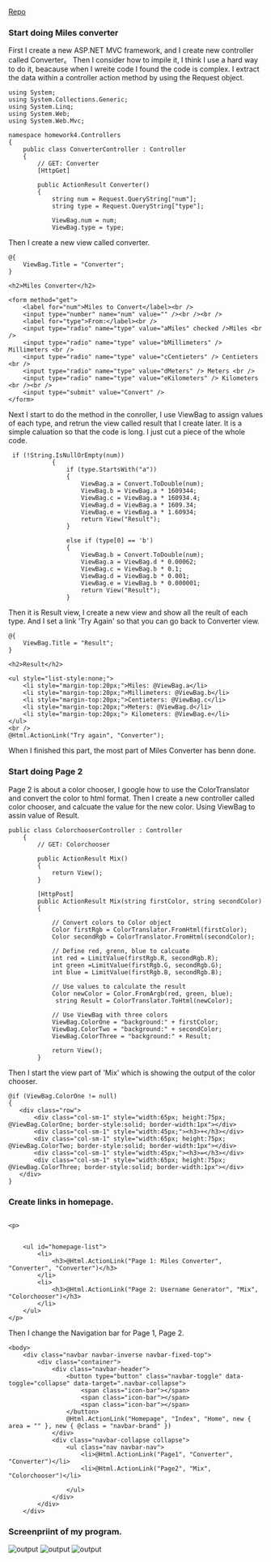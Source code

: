 [Repo](https://github.com/klyu521/klyu521.github.io)
### Start doing Miles converter
First I create a new ASP.NET MVC framework, and I create new controller called Converter。 Then I consider how to impile it, I think I use a hard way to do it, beacause when I wreite code I found the code is complex. I extract the data within a controller action method by using the Request object.
```
using System;
using System.Collections.Generic;
using System.Linq;
using System.Web;
using System.Web.Mvc;

namespace homework4.Controllers
{
    public class ConverterController : Controller
    {
        // GET: Converter
        [HttpGet]
       
        public ActionResult Converter()
        { 
            string num = Request.QueryString["num"];
            string type = Request.QueryString["type"];

            ViewBag.num = num;
            ViewBag.type = type;
```
Then I create a new view called converter.
```
@{
    ViewBag.Title = "Converter";
}

<h2>Miles Converter</h2>

<form method="get">
    <label for="num">Miles to Convert</label><br />
    <input type="number" name="num" value="" /><br /><br />
    <label for="type">From:</label><br />
    <input type="radio" name="type" value="aMiles" checked />Miles <br />
    <input type="radio" name="type" value="bMillimeters" /> Millimeters <br />
    <input type="radio" name="type" value="cCentieters" /> Centieters <br />
    <input type="radio" name="type" value="dMeters" /> Meters <br />
    <input type="radio" name="type" value="eKilometers" /> Kilometers <br /><br />
    <input type="submit" value="Convert" />
</form>
```
Next I start to do the method in the conroller, I use ViewBag to assign values of each type, and retrun the view called result that I create later. It is a simple caluation so that the code is long. I just cut a piece of the whole code.
```
 if (!String.IsNullOrEmpty(num))
            {
                if (type.StartsWith("a"))
                {
                    ViewBag.a = Convert.ToDouble(num);
                    ViewBag.b = ViewBag.a * 1609344;
                    ViewBag.c = ViewBag.a * 160934.4;
                    ViewBag.d = ViewBag.a * 1609.34;
                    ViewBag.e = ViewBag.a * 1.60934;
                    return View("Result");
                }

                else if (type[0] == 'b')
                {
                    ViewBag.b = Convert.ToDouble(num);
                    ViewBag.a = ViewBag.d * 0.00062;
                    ViewBag.c = ViewBag.b * 0.1;
                    ViewBag.d = ViewBag.b * 0.001;
                    ViewBag.e = ViewBag.b * 0.000001;
                    return View("Result");
                }
```
Then it is Result view, I create a new view and show all the reult of each type. And I set a link 'Try Again' so that you can go back  to Converter view.

```
@{
    ViewBag.Title = "Result";
}

<h2>Result</h2>

<ul style="list-style:none;">
    <li style="margin-top:20px;">Miles: @ViewBag.a</li>
    <li style="margin-top:20px;">Millimeters: @ViewBag.b</li>
    <li style="margin-top:20px;">Centieters: @ViewBag.c</li>
    <li style="margin-top:20px;">Meters: @ViewBag.d</li>
    <li style="margin-top:20px;"> Kilometers: @ViewBag.e</li>
</ul>
<br />
@Html.ActionLink("Try again", "Converter");
```
When I finished this part, the most part of Miles Converter has benn done.


### Start doing Page 2

Page 2 is about a color chooser, I google how to use the ColorTranslator and convert the color to html format. Then I create a new controller called color chooser, and calcuate the value for the new color. Using ViewBag to assin value of Result.
```
public class ColorchooserController : Controller
    {
        // GET: Colorchooser
        
        public ActionResult Mix()
        {
            return View();
        }

        [HttpPost]
        public ActionResult Mix(string firstColor, string secondColor)
        {
           
            // Convert colors to Color object
            Color firstRgb = ColorTranslator.FromHtml(firstColor);
            Color secondRgb = ColorTranslator.FromHtml(secondColor);

            // Define red, grenn, blue to calcuate 
            int red = LimitValue(firstRgb.R, secondRgb.R);
            int green =LimitValue(firstRgb.G, secondRgb.G);
            int blue = LimitValue(firstRgb.B, secondRgb.B);

            // Use values to calculate the result
            Color newColor = Color.FromArgb(red, green, blue);
             string Result = ColorTranslator.ToHtml(newColor);

            // Use ViewBag with three colors
            ViewBag.ColorOne = "background:" + firstColor;
            ViewBag.ColorTwo = "background:" + secondColor;
            ViewBag.ColorThree = "background:" + Result;

            return View();
        }
 ```
 Then I start the view part of 'Mix' which is showing the output of the color chooser.
 ```
 @if (ViewBag.ColorOne != null)
{
    <div class="row">
        <div class="col-sm-1" style="width:65px; height:75px; @ViewBag.ColorOne; border-style:solid; border-width:1px"></div>
        <div class="col-sm-1" style="width:45px;"><h3>+</h3></div>
        <div class="col-sm-1" style="width:65px; height:75px; @ViewBag.ColorTwo; border-style:solid; border-width:1px"></div>
        <div class="col-sm-1" style="width:45px;"><h3>=</h3></div>
        <div class="col-sm-1" style="width:65px; height:75px; @ViewBag.ColorThree; border-style:solid; border-width:1px"></div>
    </div>
}
```
### Create links in homepage.
```
    
<p>
  

    <ul id="homepage-list">
        <li>
            <h3>@Html.ActionLink("Page 1: Miles Converter", "Converter", "Converter")</h3>
        </li>
        <li>
            <h3>@Html.ActionLink("Page 2: Username Generator", "Mix", "Colorchooser")</h3>
        </li>
    </ul>
</p>
```
Then I change the Navigation bar for Page 1, Page 2.
```
<body>
    <div class="navbar navbar-inverse navbar-fixed-top">
        <div class="container">
            <div class="navbar-header">
                <button type="button" class="navbar-toggle" data-toggle="collapse" data-target=".navbar-collapse">
                    <span class="icon-bar"></span>
                    <span class="icon-bar"></span>
                    <span class="icon-bar"></span>
                </button>
                @Html.ActionLink("Homepage", "Index", "Home", new { area = "" }, new { @class = "navbar-brand" })
            </div>
            <div class="navbar-collapse collapse">
                <ul class="nav navbar-nav">
                    <li>@Html.ActionLink("Page1", "Converter", "Converter")</li>
                    <li>@Html.ActionLink("Page2", "Mix", "Colorchooser")</li>
                  
                </ul>
            </div>
        </div>
    </div>
```
### Screenpriint of my program.

![output](images/1.png)
![output](images/2.png)
![output](images/3.png)
